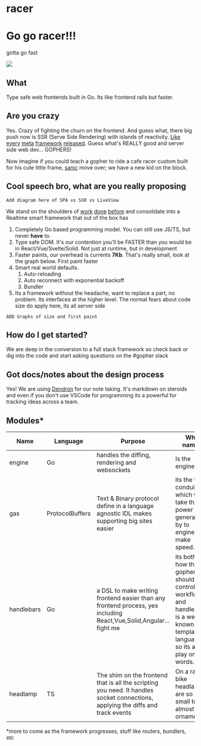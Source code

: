 # racer
# Go go racer!!!  
gotta go fast

![](docs/dendron/notes/assets/2023-01-27-21-54-23.png)

## What
Type safe web frontends built in Go.  Its like frontend rails but faster.

## Are you crazy
Yes.  Crazy of fighting the churn on the frontend.  And guess what, there big push now is SSR (Serve Side Rendering) with islands of reactivity. [Like](https://qwik.builder.io/docs/overview/) [every](https://astro.build/) [meta](https://nuxt.com/) [framework](https://nextjs.org/) [released](https://kit.svelte.dev/).  Guess what's REALLY good and server side web dev... GOPHERS!

Now imagine if you could teach a gopher to ride a cafe racer custom built for his cute little frame, [sanic](https://knowyourmeme.com/memes/sanic-hegehog) move over; we have a new kid on the block.

## Cool speech bro, what are you really proposing

```
Add diagram here of SPA vs SSR vs LiveView
```
We stand on the shoulders of [work](https://hexdocs.pm/phoenix_live_view/Phoenix.LiveView.html) [done](https://github.com/jfyne/live) [before](https://github.com/SamHennessy/hlive) and consolidate into a Realtime smart framework that out of the box has

1. Completely Go based programming model.  You can still use JS/TS, but never **have** to.
1. Type safe DOM.  It's our contention you'll be FASTER than you would be in React/Vue/Svelte/Solid.  Not just at runtime, but in development
1. Faster paints, our overhead is currents **7Kb**.  That's really small, look at the graph below.  First paint faster
1. Smart real world defaults.  
   1. Auto-reloading
   1. Auto reconnect with exponential backoff
   1. Bundler
1. Its a framework without the headache, want to replace a part, no problem.  Its interfaces at the higher level.  The normal fears about code size do apply here, its all server side
   

```
ADD Graphs of size and first paint
```

## How do I get started?  

We are deep in the conversion to a full stack framework so check back or dig into the code and start asking questions on the #gopher slack

## Got docs/notes about the design process
Yes!  We are using [Dendron](https://wiki.dendron.so/) for our note taking.  It's markdown on steroids and even if you don't use VSCode for programming its a powerful for tracking ideas across a team.

## Modules*

Name |  Language | Purpose| Why name?
---------|----------|---------|--
 engine | Go | handles the diffing, rendering and websockets | Is the engine, duh
 gas | ProtocolBuffers | Text & Binary protocol define in a language agnostic IDL makes supporting big sites easier | its the the conduit which we take the power generated by to engine and make speed.
 handlebars | Go | a DSL to make writing frontend easier than any frontend process, yes including React,Vue,Solid,Angular... fight me | its both how the gopher should control the workflow and handlebars is a well known templating language so its a fun play on words.
 headlamp | TS | The shim on the frontend that is all the scripting you need.  It handles socket connections, applying the diffs and track events | On a race bike headlamps are so small to almost be ornamental.
 
*more to come as the framework progresses, stuff like routers, bundlers, etc

